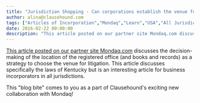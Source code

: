 ```yaml
---
title: "Jurisdiction Shopping - Can corporations establish the venue for litigation based on their registered business address?"
author: alina@clausehound.com
tags: ["Articles of Incorporation","Mondaq","Learn","USA","All Jurisdictions","USA(KY)"]
date: 2016-02-22 00:00:00
description: "This article posted on our partner site Mondaq.com discusses the decision-making of the location of the registered office (and books and records) as a strategy to choose the venue for litigation.  Th..."
---
```


[This article posted on our partner site Mondaq.com](http://www.mondaq.com/unitedstates/x/468108/Corporate+Commercial+Law/Kentucky+Law+Allows+Business+Corporations+To+Choose+Where+They+Are+Sued+In+Derivative+Litigation+Or+Litigation+To+Compel+Production+Of+Company+Records) discusses the decision-making of the location of the registered office (and books and records) as a strategy to choose the venue for litigation.  This article discusses specifically the laws of Kentucky but is an interesting article for business incorporators in all jurisdictions.

This "blog bite" comes to you as a part of Clausehound's exciting new collaboration with Mondaq!
